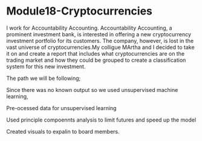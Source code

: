# Module18-Cryptocurrencies

I work for Accountability Accounting. Accountability Accounting, a prominent investment bank, is interested in offering a new cryptocurrency investment portfolio for its customers. The company, however, is lost in the vast universe of cryptocurrencies.My colligue MArtha and I decided to take it on and create a report that includes what cryptocurrencies are on the trading market and how they could be grouped to create a classification system for this new investment.

The path we will be following;

Since there was no known output so  we used unsupervised machine learning,

Pre-ocessed data for unsupervised learning

Used principle compoennts analysis to limit futures and speed up the model

Created visuals to expalin to board members.